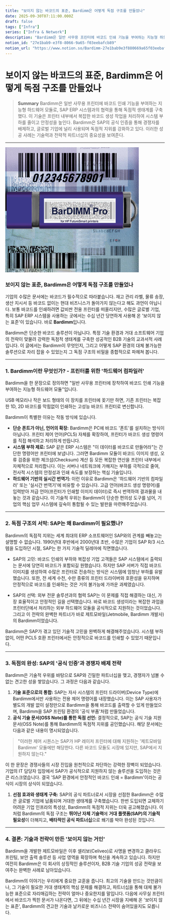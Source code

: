 ```yaml
---
title: "보이지 않는 바코드의 표준, Bardimm은 어떻게 독점 구조를 만들었나"
date: 2025-09-30T07:11:00.000Z
draft: false
tags: ["Infra"]
series: ["Infra & Network"]
description: "Bardimm은 일반 사무용 프린터에 바코드 인쇄 기능을 부여하는 지능형 하드웨어 모듈로, SAP ERP 시스템과의 협력을 통해 독점적 생태계를 구축했다. 이 기술은 프린터 내부에서 복잡한 바코드 생성 작업을 처리하여 시스템 부하를 줄이고 안정성을 높인다. Bardimm은 SAP의 공식 인증을 통해 경쟁자를 배제하고, 글로벌 기업에 널리 사용되며 독점적 지위를 강화하고 있다. 이러한 성공 사례는 기술력과 전략적 파트너십의 중요성을 보여준다."
notion_id: "27e1bab9-e3f8-8066-9a65-f03eebafcb89"
notion_url: "https://www.notion.so/Bardimm-27e1bab9e3f880669a65f03eebafcb89"
---
```


# 보이지 않는 바코드의 표준, Bardimm은 어떻게 독점 구조를 만들었나

> **Summary**
> Bardimm은 일반 사무용 프린터에 바코드 인쇄 기능을 부여하는 지능형 하드웨어 모듈로, SAP ERP 시스템과의 협력을 통해 독점적 생태계를 구축했다. 이 기술은 프린터 내부에서 복잡한 바코드 생성 작업을 처리하여 시스템 부하를 줄이고 안정성을 높인다. Bardimm은 SAP의 공식 인증을 통해 경쟁자를 배제하고, 글로벌 기업에 널리 사용되며 독점적 지위를 강화하고 있다. 이러한 성공 사례는 기술력과 전략적 파트너십의 중요성을 보여준다.

---

![Image](image_b55b7c26bdb1.png)

### 보이지 않는 표준, Bardimm은 어떻게 독점 구조를 만들었나

기업의 수많은 문서에는 바코드가 필수적으로 따라붙습니다. 재고 관리 라벨, 물류 송장, 생산 지시서 등 바코드 없이는 현대 비즈니스가 돌아가지 않는다고 해도 과언이 아닙니다. 보통 바코드를 인쇄하려면 값비싼 전용 프린터를 떠올리지만, 수많은 글로벌 기업, 특히 SAP ERP 시스템을 사용하는 곳에서는 수십 년간 당연하게 사용해 온 '보이지 않는 표준'이 있습니다. 바로 **Bardimm**입니다.

Bardimm은 단순한 바코드 솔루션이 아닙니다. 특정 기술 환경과 거대 소프트웨어 기업의 전략이 맞물려 강력한 독점적 생태계를 구축한 성공적인 B2B 기술의 교과서적 사례입니다. 이 글에서는 Bardimm이 무엇인지, 그리고 어떻게 SAP 환경의 대체 불가능한 솔루션으로 자리 잡을 수 있었는지 그 독점 구조의 비밀을 종합적으로 파헤쳐 봅니다.

---

### 1. Bardimm이란 무엇인가? - 프린터를 위한 '하드웨어 컴파일러'

Bardimm을 한 문장으로 정의하면 "일반 사무용 프린터에 장착하여 바코드 인쇄 기능을 부여하는 지능형 하드웨어 모듈"입니다. 

USB 메모리나 작은 보드 형태의 이 장치를 프린터에 꽂기만 하면, 기존 프린터는 복잡한 1D, 2D 바코드를 막힘없이 인쇄하는 고성능 바코드 프린터로 변신합니다.

Bardimm이 특별한 이유는 작동 방식에 있습니다.

- **단순 폰트가 아닌, 언어의 확장:** Bardimm은 PC에 바코드 '폰트'를 설치하는 방식이 아닙니다. 프린터 제어 언어(PCL5) 자체를 확장하여, 프린터가 바코드 생성 명령어를 직접 해석하고 처리하게 만듭니다.
- **시스템 부하 제로:** SAP 같은 ERP 시스템은 "이 데이터를 바코드로 만들어라"는 간단한 명령어만 프린터에 보냅니다. 그러면 Bardimm 모듈이 바코드 이미지 생성, 오류 검증을 위한 체크섬(Checksum) 계산 등 모든 복잡한 연산을 프린터 내부에서 자체적으로 처리합니다. 이는 서버나 네트워크에 가해지는 부하를 극적으로 줄여, 전사적 시스템의 안정성과 인쇄 속도를 보장하는 핵심 기술입니다.
- **하드웨어 기반의 실시간 번역기:** 이런 이유로 Bardimm은 '하드웨어 기반의 컴파일러' 또는 '실시간 번역기'에 비유할 수 있습니다. 고급 언어(바코드 생성 명령어)를 입력받아 저급 언어(프린터가 인쇄할 이미지 데이터)로 즉시 번역하여 결과물을 내놓는 것과 같습니다.
이 기술적 우위는 Bardimm이 단순한 편의성 도구를 넘어, 기업의 핵심 업무 시스템에 깊숙이 통합될 수 있는 발판을 마련해주었습니다.

---

### 2. 독점 구조의 서막: SAP는 왜 Bardimm이 필요했나?

Bardimm의 독점적 지위는 세계 최대의 ERP 소프트웨어인 SAP와의 관계를 빼놓고는 설명할 수 없습니다. 1990년대 후반에서 2000년대 초반, 수많은 기업이 SAP R/3 시스템을 도입하던 시절, SAP는 한 가지 기술적 딜레마에 직면했습니다.

- SAP의 고민: 바코드 인쇄의 부하와 복잡성
  기업 고객들은 SAP 시스템에서 출력되는 문서에 당연히 바코드가 포함되길 원했습니다. 하지만 SAP 서버가 직접 바코드 이미지를 생성하여 수많은 프린터로 전송하는 방식은 시스템에 엄청난 부하를 유발했습니다. 또한, 전 세계 수천, 수만 종류의 프린터 드라이버와 호환성을 유지하며 안정적으로 바코드를 인쇄하는 것은 거의 불가능에 가까운 과제였습니다.

- SAP의 선택: 외부 전문 솔루션과의 협력
  SAP는 이 문제를 직접 해결하는 대신, 가장 효율적이고 안정적인 길을 선택했습니다. 바로 바코드 생성이라는 복잡한 과업을 프린터단에서 처리하는 외부 하드웨어 모듈을 공식적으로 지원하는 것이었습니다. 그리고 이 전략의 완벽한 파트너가 바로 제트모바일(Jetmobile, Bardimm 개발사)의 Bardimm이었습니다.

Bardimm은 SAP가 겪고 있던 기술적 고민을 완벽하게 해결해주었습니다. 시스템 부하 없이, 어떤 PCL5 호환 프린터에서든 안정적으로 바코드를 인쇄할 수 있었기 때문입니다.

---

### 3. 독점의 완성: SAP의 '공식 인증'과 경쟁자 배제 전략

Bardimm은 기술적 우위를 바탕으로 SAP와 긴밀한 파트너십을 맺고, 경쟁자가 넘볼 수 없는 견고한 성을 쌓았습니다. 그 과정은 다음과 같습니다.

1. **기술 표준으로의 통합:** SAP는 자사 시스템의 프린터 드라이버(Device Type)에 Bardimm에서만 사용하는 전용 제어 명령어를 내장했습니다. 이는 SAP 사용자가 별도의 개발 없이 설정만으로 Bardimm을 통해 바코드를 출력할 수 있게 만들었으며, Bardimm을 SAP 프린팅 환경의 '공식 부품'처럼 만들었습니다.
1. **공식 기술 문서(OSS Note)를 통한 독점 선언:** 결정적으로, SAP는 공식 기술 지원 문서(OSS Note)를 통해 Bardimm의 독점적 지위를 공인했습니다. 해당 문서에는 다음과 같은 내용이 명시되었습니다.
> "이러한 제어 시퀀스는 SAP가 HP 레이저 프린터에 대해 지원하는 '제트모바일 Bardimm' 모듈에만 해당한다. 다른 바코드 모듈도 시장에 있지만, SAP에서 지원하지 않는다."

  이 한 문장은 경쟁사들의 시장 진입을 원천적으로 차단하는 강력한 장벽이 되었습니다. 기업의 IT 담당자 입장에서 SAP가 공식적으로 지원하지 않는 솔루션을 도입하는 것은 큰 리스크였습니다. 결국 'SAP 환경에서 안정적인 바코드 인쇄 = Bardimm'이라는 공식이 시장의 상식이 되었습니다.

1. **선점 효과와 생태계 구축:** SAP의 공식 파트너로서 시장을 선점한 Bardimm은 수많은 글로벌 기업에 납품되며 거대한 생태계를 구축했습니다. 한번 도입되면 교체하기 어려운 기업 인프라의 특성상, Bardimm의 독점적 지위는 더욱 공고해졌습니다.
이처럼 Bardimm의 독점 구조는 **뛰어난 자체 기술력**에 **거대 플랫폼(SAP)의 기술적 필요성**이 더해지고, **배타적인 공식 파트너십**으로 쐐기를 박아 완성된 것입니다.

---

### 4. 결론: 기술과 전략이 만든 '보이지 않는 거인'

Bardimm을 개발한 제트모바일은 이후 셀리보(Celiveo)로 사명을 변경하고 클라우드 프린팅, 보안 출력 솔루션 등 사업 영역을 확장하며 혁신을 계속하고 있습니다. 하지만 여전히 Bardimm은 이 회사의 상징적인 솔루션이자, B2B 기술 기업의 성공 전략을 보여주는 완벽한 사례로 남아있습니다.

Bardimm의 이야기는 우리에게 중요한 교훈을 줍니다. 최고의 기술을 만드는 것만큼이나, 그 기술이 필요한 거대 생태계의 핵심 문제를 해결하고, 파트너십을 통해 대체 불가능한 표준으로 자리매김하는 전략이 얼마나 중요한지를 말입니다. 다음에 사무실 프린터에서 바코드가 찍힌 문서가 나온다면, 그 뒤에는 수십 년간 시장을 지배해 온 '보이지 않는 표준', Bardimm의 견고한 기술과 날카로운 비즈니스 전략이 숨어있을지도 모릅니다.

